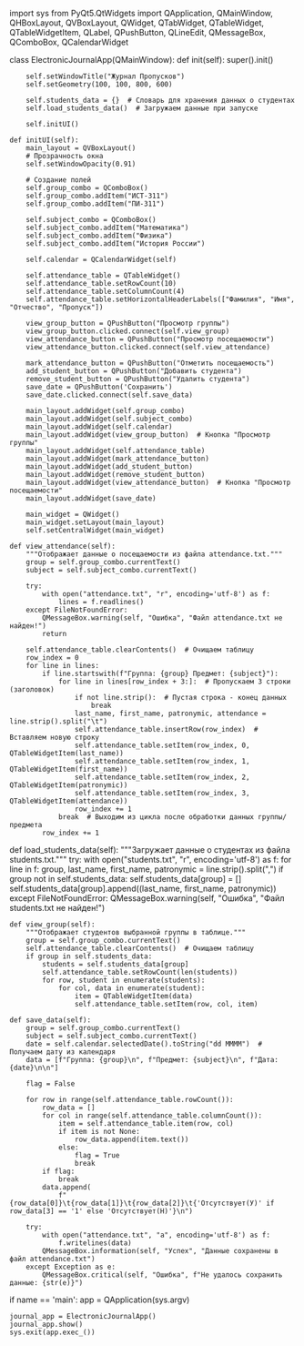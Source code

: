 
import sys
from PyQt5.QtWidgets import QApplication, QMainWindow, QHBoxLayout, QVBoxLayout, QWidget, QTabWidget, QTableWidget, \
    QTableWidgetItem, QLabel, QPushButton, QLineEdit, QMessageBox, QComboBox, QCalendarWidget


class ElectronicJournalApp(QMainWindow):
    def init(self):
        super().init()

        self.setWindowTitle("Журнал Пропусков")
        self.setGeometry(100, 100, 800, 600)

        self.students_data = {}  # Словарь для хранения данных о студентах
        self.load_students_data()  # Загружаем данные при запуске

        self.initUI()

    def initUI(self):
        main_layout = QVBoxLayout()
        # Прозрачность окна
        self.setWindowOpacity(0.91)
        
        # Создание полей
        self.group_combo = QComboBox()
        self.group_combo.addItem("ИСТ-311")
        self.group_combo.addItem("ПИ-311")

        self.subject_combo = QComboBox()
        self.subject_combo.addItem("Математика")
        self.subject_combo.addItem("Физика")
        self.subject_combo.addItem("История России")

        self.calendar = QCalendarWidget(self)

        self.attendance_table = QTableWidget()
        self.attendance_table.setRowCount(10)
        self.attendance_table.setColumnCount(4)
        self.attendance_table.setHorizontalHeaderLabels(["Фамилия", "Имя", "Отчество", "Пропуск"])

        view_group_button = QPushButton("Просмотр группы")
        view_group_button.clicked.connect(self.view_group)
        view_attendance_button = QPushButton("Просмотр посещаемости")
        view_attendance_button.clicked.connect(self.view_attendance)

        mark_attendance_button = QPushButton("Отметить посещаемость")
        add_student_button = QPushButton("Добавить студента")
        remove_student_button = QPushButton("Удалить студента")
        save_date = QPushButton('Сохранить')
        save_date.clicked.connect(self.save_data)

        main_layout.addWidget(self.group_combo)
        main_layout.addWidget(self.subject_combo)
        main_layout.addWidget(self.calendar)
        main_layout.addWidget(view_group_button)  # Кнопка "Просмотр группы"
        main_layout.addWidget(self.attendance_table)
        main_layout.addWidget(mark_attendance_button)
        main_layout.addWidget(add_student_button)
        main_layout.addWidget(remove_student_button)
        main_layout.addWidget(view_attendance_button)  # Кнопка "Просмотр посещаемости"
        main_layout.addWidget(save_date)

        main_widget = QWidget()
        main_widget.setLayout(main_layout)
        self.setCentralWidget(main_widget)

    def view_attendance(self):
        """Отображает данные о посещаемости из файла attendance.txt."""
        group = self.group_combo.currentText()
        subject = self.subject_combo.currentText()

        try:
            with open("attendance.txt", "r", encoding='utf-8') as f:
                lines = f.readlines()
        except FileNotFoundError:
            QMessageBox.warning(self, "Ошибка", "Файл attendance.txt не найден!")
            return

        self.attendance_table.clearContents()  # Очищаем таблицу
        row_index = 0
        for line in lines:
            if line.startswith(f"Группа: {group} Предмет: {subject}"):
                for line in lines[row_index + 3:]:  # Пропускаем 3 строки (заголовок)
                    if not line.strip():  # Пустая строка - конец данных
                        break
                    last_name, first_name, patronymic, attendance = line.strip().split("\t")
                    self.attendance_table.insertRow(row_index)  # Вставляем новую строку
                    self.attendance_table.setItem(row_index, 0, QTableWidgetItem(last_name))
                    self.attendance_table.setItem(row_index, 1, QTableWidgetItem(first_name))
                    self.attendance_table.setItem(row_index, 2, QTableWidgetItem(patronymic))
                    self.attendance_table.setItem(row_index, 3, QTableWidgetItem(attendance))
                    row_index += 1
                break  # Выходим из цикла после обработки данных группы/предмета
            row_index += 1
def load_students_data(self):
        """Загружает данные о студентах из файла students.txt."""
        try:
            with open("students.txt", "r", encoding='utf-8') as f:
                for line in f:
                    group, last_name, first_name, patronymic = line.strip().split(",")
                    if group not in self.students_data:
                        self.students_data[group] = []
                    self.students_data[group].append((last_name, first_name, patronymic))
        except FileNotFoundError:
            QMessageBox.warning(self, "Ошибка", "Файл students.txt не найден!")

    def view_group(self):
        """Отображает студентов выбранной группы в таблице."""
        group = self.group_combo.currentText()
        self.attendance_table.clearContents()  # Очищаем таблицу
        if group in self.students_data:
            students = self.students_data[group]
            self.attendance_table.setRowCount(len(students))
            for row, student in enumerate(students):
                for col, data in enumerate(student):
                    item = QTableWidgetItem(data)
                    self.attendance_table.setItem(row, col, item)

    def save_data(self):
        group = self.group_combo.currentText()
        subject = self.subject_combo.currentText()
        date = self.calendar.selectedDate().toString("dd MMMM")  # Получаем дату из календаря
        data = [f"Группа: {group}\n", f"Предмет: {subject}\n", f"Дата: {date}\n\n"]

        flag = False

        for row in range(self.attendance_table.rowCount()):
            row_data = []
            for col in range(self.attendance_table.columnCount()):
                item = self.attendance_table.item(row, col)
                if item is not None:
                    row_data.append(item.text())
                else:
                    flag = True
                    break
            if flag:
                break
            data.append(
                f"{row_data[0]}\t{row_data[1]}\t{row_data[2]}\t{'Отсутствует(У)' if row_data[3] == '1' else 'Отсутствует(Н)'}\n")

        try:
            with open("attendance.txt", "a", encoding='utf-8') as f:
                f.writelines(data)
            QMessageBox.information(self, "Успех", "Данные сохранены в файл attendance.txt")
        except Exception as e:
            QMessageBox.critical(self, "Ошибка", f"Не удалось сохранить данные: {str(e)}")


if name == 'main':
    app = QApplication(sys.argv)

    journal_app = ElectronicJournalApp()
    journal_app.show()
    sys.exit(app.exec_())
